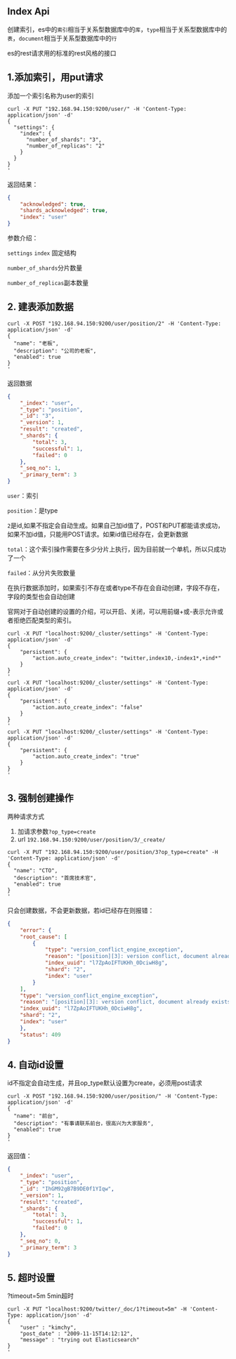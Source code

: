 ## Index Api

创建索引，es中的`索引`相当于关系型数据库中的`库`，`type`相当于关系型数据库中的`表`，`document`相当于关系型数据库中的`行`

es的rest请求用的标准的rest风格的接口

## 1.添加索引，用put请求

添加一个索引名称为user的索引

```shell
curl -X PUT "192.168.94.150:9200/user/" -H 'Content-Type: application/json' -d'
{
  "settings": {
    "index": {
      "number_of_shards": "3",
      "number_of_replicas": "2"
    }
  }
}
'
```

返回结果：

```json
{
    "acknowledged": true,
    "shards_acknowledged": true,
    "index": "user"
}
```

参数介绍：

`settings` `index` 固定结构

`number_of_shards`分片数量

`number_of_replicas`副本数量



## 2. 建表添加数据

```
curl -X POST "192.168.94.150:9200/user/position/2" -H 'Content-Type: application/json' -d'
{
  "name": "老板",
  "description": "公司的老板",
  "enabled": true
}
'

```

返回数据

```json
{
    "_index": "user",
    "_type": "position",
    "_id": "3",
    "_version": 1,
    "result": "created",
    "_shards": {
        "total": 3,
        "successful": 1,
        "failed": 0
    },
    "_seq_no": 1,
    "_primary_term": 3
}
```

`user`：索引

`position`：是type

`2`是id,如果不指定会自动生成。如果自己加id值了，POST和PUT都能请求成功，如果不加id值，只能用POST请求。如果id值已经存在，会更新数据

`total`：这个索引操作需要在多少分片上执行，因为目前就一个单机，所以只成功了一个

`failed`：从分片失败数量

在执行数据添加时，如果索引不存在或者type不存在会自动创建，字段不存在，字段的类型也会自动创建



官网对于自动创建的设置的介绍，可以开启、关闭，可以用前缀+或-表示允许或者拒绝匹配类型的索引。

```shell
curl -X PUT "localhost:9200/_cluster/settings" -H 'Content-Type: application/json' -d'
{
    "persistent": {
        "action.auto_create_index": "twitter,index10,-index1*,+ind*" 
    }
}
'
curl -X PUT "localhost:9200/_cluster/settings" -H 'Content-Type: application/json' -d'
{
    "persistent": {
        "action.auto_create_index": "false" 
    }
}
'
curl -X PUT "localhost:9200/_cluster/settings" -H 'Content-Type: application/json' -d'
{
    "persistent": {
        "action.auto_create_index": "true" 
    }
}
'

```

## 3. 强制创建操作

两种请求方式

1. 加请求参数`?op_type=create`
2. url  `192.168.94.150:9200/user/position/3/_create/`

```shell
curl -X PUT "192.168.94.150:9200/user/position/3?op_type=create" -H 'Content-Type: application/json' -d'
{
  "name": "CTO",
  "description": "首席技术官",
  "enabled": true
}
'

```

只会创建数据，不会更新数据，若id已经存在则报错：

```json
{
    "error": {
    "root_cause": [
        {
            "type": "version_conflict_engine_exception",
            "reason": "[position][3]: version conflict, document already exists (current version [6])",
            "index_uuid": "l7ZpAoIFTUKHh_0DciwH8g",
            "shard": "2",
            "index": "user"
        }
    ],
    "type": "version_conflict_engine_exception",
    "reason": "[position][3]: version conflict, document already exists (current version [6])",
    "index_uuid": "l7ZpAoIFTUKHh_0DciwH8g",
    "shard": "2",
    "index": "user"
    },
    "status": 409
}
```

## 4. 自动id设置

id不指定会自动生成，并且op_type默认设置为create，必须用post请求

```
curl -X POST "192.168.94.150:9200/user/position/" -H 'Content-Type: application/json' -d'
{
  "name": "前台",
  "description": "有事请联系前台，很高兴为大家服务",
  "enabled": true
}
'

```

返回值：

```json
{
    "_index": "user",
    "_type": "position",
    "_id": "IhGM92gB7B9DE0f1YIqw",
    "_version": 1,
    "result": "created",
    "_shards": {
        "total": 3,
        "successful": 1,
        "failed": 0
    },
    "_seq_no": 0,
    "_primary_term": 3
}
```



## 5. 超时设置

?timeout=5m    5min超时

```
curl -X PUT "localhost:9200/twitter/_doc/1?timeout=5m" -H 'Content-Type: application/json' -d'
{
    "user" : "kimchy",
    "post_date" : "2009-11-15T14:12:12",
    "message" : "trying out Elasticsearch"
}
'

```

